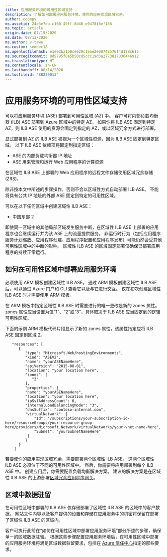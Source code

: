 ```yaml
---
title: 应用服务环境的可用性区域支持
description: 了解如何部署应用服务环境，使你的应用实现区域冗余。
author: ccompy
ms.assetid: 24e3e7eb-c160-49ff-8d46-e947818ef186
ms.topic: article
origin.date: 07/15/2020
ms.date: 08/13/2020
ms.author: v-tawe
ms.custom: seodec18
ms.openlocfilehash: e1ee3ba1b9cee29c1eae2e08748576f4d128c615
ms.sourcegitcommit: 9d9795f8a5b50cd5ccc19d3a2773817836446912
ms.translationtype: HT
ms.contentlocale: zh-CN
ms.lasthandoff: 08/14/2020
ms.locfileid: "88229013"
---
```

# <a name="availability-zone-support-for-app-service-environments"></a>应用服务环境的可用性区域支持

可以将应用服务环境 (ASE) 部署到可用性区域 (AZ) 中。  客户可将内部负载均衡器 (ILB) ASE 部署到 Azure 区域中的特定 AZ。 如果你将 ILB ASE 固定到特定 AZ，则 ILB ASE 使用的资源会固定到指定的 AZ，或以区域冗余方式进行部署。  

显式部署到 AZ 的 ILB ASE 被视为一个区域性资源，因为 ILB ASE 固定到特定区域。 以下 ILB ASE 依赖项将固定到指定区域：

- ASE 的内部负载均衡器 IP 地址
- ASE 用来管理和运行 Web 应用程序的计算资源

在区域性 ILB ASE 上部署的 Web 应用程序的远程文件存储使用区域冗余存储 (ZRS)。

除非按本文中所述的步骤操作，否则不会以区域性方式自动部署 ILB ASE。 不能将具有公共 IP 地址的外部 ASE 固定到特定的可用性区域。 

可以在以下任何区域中创建区域性 ILB ASE：

- 中国东部 2

即使同一区域中的其他局部区域发生服务中断，在区域性 ILB ASE 上部署的应用程序也会继续运行并为该 ASE 上的流量提供服务。  非运行时行为（包括应用程序服务计划缩放、应用程序创建、应用程序配置和应用程序发布）可能仍然会受其他可用性区域中的中断的影响。 区域性 ILB ASE 的区域固定部署仅确保已部署应用程序的持续正常运行。

## <a name="how-to-deploy-an-app-service-environment-in-an-availability-zone"></a>如何在可用性区域中部署应用服务环境 ##

必须使用 ARM 模板创建区域性 ILB ASE。 通过 ARM 模板创建区域性 ILB ASE 后，可以通过 Azure 门户和 CLI 查看它以及与它进行交互。  仅在初次创建区域性 ILB ASE 时才需要使用 ARM 模板。

在 ARM 模板中指定区域性 ILB ASE 时需要进行的唯一更改是新的 zones 属性。 zones 属性应当设置为值“1”、“2”或“3”，具体取决于 ILB ASE 应当固定到的逻辑可用性区域。

下面的示例 ARM 模板代码片段显示了新的 zones 属性，该属性指定应将 ILB ASE 固定到区域 2。

```
   "resources": [
      {
         "type": "Microsoft.Web/hostingEnvironments",
         "kind": "ASEV2",
         "name": "yourASENameHere",
         "apiVersion": "2015-08-01",
         "location": "your location here",
         "zones": [
            "2"
         ],
         "properties": {
         "name": "yourASENameHere",
         "location": "your location here",
         "ipSslAddressCount": 0,
         "internalLoadBalancingMode": "3",
         "dnsSuffix": "contoso-internal.com",
         "virtualNetwork": {
             "Id": "/subscriptions/your-subscription-id-here/resourceGroups/your-resource-group-here/providers/Microsoft.Network/virtualNetworks/your-vnet-name-here",
             "Subnet": "yourSubnetNameHere"
          }
         }
      }
    ]
```

若要使你的应用实现区域冗余，需要部署两个区域性 ILB ASE。 这两个区域性 ILB ASE 必须位于不同的可用性区域中。 然后，你需要将应用部署到每个 ILB ASE 中。 创建应用后，你需要配置负载均衡解决方案。 建议的解决方案是在区域性 ILB ASE 的上游部署[区域冗余应用程序网关](https://docs.azure.cn/application-gateway/application-gateway-autoscaling-zone-redundant)。 

## <a name="in-region-data-residency"></a>区域中数据驻留 ##

在可用性区域中部署的 ILB ASE 仅存储部署了区域性 ILB ASE 的区域中的客户数据。 网站文件内容以及客户提供的设置和存储在应用服务中的机密将保留在部署了区域性 ILB ASE 的区域内。

客户可执行此前在“如何在可用性区域中部署应用服务环境”部分所述的步骤，确保单一的区域数据驻留。 根据这些步骤配置应用服务环境后，在可用性区域中部署的应用服务环境将满足区域数据驻留要求，包括在 [Azure 信任中心](https://www.trustcenter.cn/cloudservices/azure.html)指定的那些要求。

<!-- 
Customers can validate that an App Service Environment is properly configured to store data in a single region by following these steps: 

1. Using [Resource Explorer](https://resources.azure.com), navigate to the ARM resource for the App Service Environment.  ASEs are listed under *providers/Microsoft.Web/hostingEnvironments*.
2. If a *zones* property exists in the view of the ARM JSON syntax, and it contains a single valued JSON array with a value of "1", "2", or "3", then the ASE is zonally deployed and customer data remains in the same region.
2. If a *zones* property does not exist, or the property does not have valid zone value as specified earlier, then the ASE is not zonally deployed, and customer data is not exclusively stored in the same region.
-->